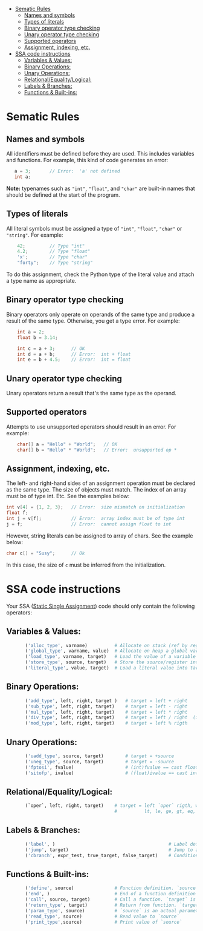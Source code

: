 - [Sematic Rules](#sematic-rules)
  - [Names and symbols](#names-and-symbols)
  - [Types of literals](#types-of-literals)
  - [Binary operator type checking](#binary-operator-type-checking)
  - [Unary operator type checking](#unary-operator-type-checking)
  - [Supported operators](#supported-operators)
  - [Assignment, indexing, etc.](#assignment-indexing-etc)
- [SSA code instructions](#ssa-code-instructions)
  - [Variables & Values:](#variables--values)
  - [Binary Operations:](#binary-operations)
  - [Unary Operations:](#unary-operations)
  - [Relational/Equality/Logical:](#relationalequalitylogical)
  - [Labels & Branches:](#labels--branches)
  - [Functions & Built-ins:](#functions--built-ins)

# Sematic Rules

## Names and symbols
All identifiers must be defined before they are used. This includes variables and functions. For example, this kind of code generates an error:
```c
   a = 3;       // Error:  'a' not defined
   int a;
```
**Note:** typenames such as `"int"`, `"float"`, and `"char"` are built-in names that should be defined at the start of the program.

## Types of literals
All literal symbols must be assigned a type of `"int"`, `"float"`, `"char"` or `"string"`.
For example:
```c
    42;         // Type "int"
    4.2;        // Type "float"
    'x';        // Type "char"
    "forty";    // Type "string"
```
To do this assignment, check the Python type of the literal value and attach a type name as appropriate.

## Binary operator type checking
Binary operators only operate on operands of the same type and produce a result of the same type. Otherwise, you get a type error. For example:
```c
    int a = 2;
    float b = 3.14;

    int c = a + 3;      // OK
    int d = a + b;      // Error:  int + float
    int e = b + 4.5;    // Error:  int = float
```

## Unary operator type checking
Unary operators return a result that's the same type as the operand.

## Supported operators
Attempts to use unsupported operators should result in an error. For example:
```c
    char[] a = "Hello" + "World";   // OK
    char[] b = "Hello" * "World";   // Error:  unsupported op *
```

## Assignment, indexing, etc.
The left- and right-hand sides of an assignment operation must be declared as the same type. The size of objects must match. The index of an array must be of type int. Etc. See the examples below:
```c
int v[4] = {1, 2, 3};   // Error:  size mismatch on initialization
float f;
int j = v[f];           // Error:  array index must be of type int
j = f;                  // Error:  cannot assign float to int
```
However, string literals can be assigned to array of chars. See the example below:
```c
char c[] = "Susy";      // Ok
```
In this case, the size of `c` must be inferred from the initialization.

# SSA code instructions
Your SSA ([Static Single Assignment](https://en.wikipedia.org/wiki/Static_single_assignment_form)) code should only contain the following operators:

## Variables & Values:
```python
       ('alloc_type', varname)          # Allocate on stack (ref by register) a variable of a given type
       ('global_type', varname, value)  # Allocate on heap a global var of a given type. value is optional
       ('load_type', varname, target)   # Load the value of a variable (stack or heap) into target (register)
       ('store_type', source, target)   # Store the source/register into target/varname
       ('literal_type', value, target)  # Load a literal value into target
```
## Binary Operations:
```python
       ('add_type', left, right, target )   # target = left + right
       ('sub_type', left, right, target)    # target = left - right
       ('mul_type', left, right, target)    # target = left * right
       ('div_type', left, right, target)    # target = left / right  (integer truncation)
       ('mod_type', left, right, target)    # target = left % rigth
```
## Unary Operations:
```python
       ('uadd_type', source, target)        # target = +source
       ('uneg_type', source, target)        # target = -source
       ('fptosi', fvalue)                   # (int)fvalue == cast float to int 
       ('sitofp', ivalue)                   # (float)ivalue == cast int to float
```
## Relational/Equality/Logical:
```python
       (`oper`, left, right, target)    # target = left `oper` rigth, where `oper` is:
                                        #          lt, le, ge, gt, eq, ne, and, or
```
## Labels & Branches:
```python
       ('label', )                                          # Label definition
       ('jump', target)                                     # Jump to a target label
       ('cbranch', expr_test, true_target, false_target)    # Conditional branch
```
## Functions & Built-ins:
```python
       ('define', source)               # Function definition. `source` is a function label 
       ('end', )                        # End of a function definition
       ('call', source, target)         # Call a function. `target` is an optional return value
       ('return_type', target)          # Return from function. `target` is an optional return value
       ('param_type', source)           # `source` is an actual parameter
       ('read_type', source)            # Read value to `source`
       ('print_type',source)            # Print value of `source`